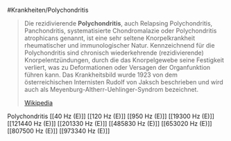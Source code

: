 #Krankheiten/Polychondritis

> Die rezidivierende **Polychondritis**, auch Relapsing Polychondritis, Panchondritis, systematisierte Chondromalazie oder Polychondritis atrophicans genannt, ist eine sehr seltene Knorpelkrankheit rheumatischer und immunologischer Natur. Kennzeichnend für die Polychondritis sind chronisch wiederkehrende (rezidivierende) Knorpelentzündungen, durch die das Knorpelgewebe  seine Festigkeit verliert, was zu Deformationen oder Versagen der Organfunktion führen kann. Das Krankheitsbild wurde 1923 von dem österreichischen Internisten Rudolf von Jaksch beschrieben und wird auch als Meyenburg-Altherr-Uehlinger-Syndrom bezeichnet.
>
> [Wikipedia](https://de.wikipedia.org/wiki/Polychondritis)

Polychondritis
[[40 Hz (E)]]
[[120 Hz (E)]]
[[950 Hz (E)]]
[[19300 Hz (E)]]
[[121440 Hz (E)]]
[[201330 Hz (E)]]
[[485830 Hz (E)]]
[[653020 Hz (E)]]
[[807500 Hz (E)]]
[[973340 Hz (E)]]